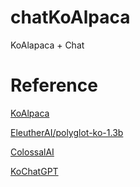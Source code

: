 # chatKoAlpaca
KoAlapaca + Chat


# Reference

[KoAlpaca](https://github.com/Beomi/KoAlpaca)

[EleutherAI/polyglot-ko-1.3b](https://huggingface.co/EleutherAI/polyglot-ko-1.3b)

[ColossalAI](https://github.com/hpcaitech/ColossalAI)

[KoChatGPT](https://github.com/airobotlab/KoChatGPT)
